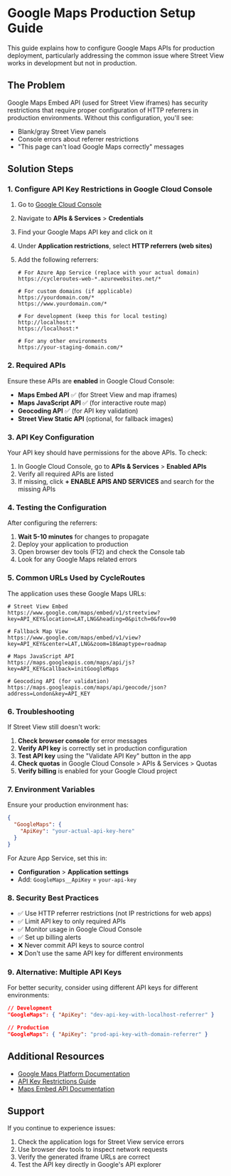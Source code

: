 # Google Maps Production Setup Guide

This guide explains how to configure Google Maps APIs for production deployment, particularly addressing the common issue where Street View works in development but not in production.

## The Problem

Google Maps Embed API (used for Street View iframes) has security restrictions that require proper configuration of HTTP referrers in production environments. Without this configuration, you'll see:
- Blank/gray Street View panels
- Console errors about referrer restrictions
- "This page can't load Google Maps correctly" messages

## Solution Steps

### 1. Configure API Key Restrictions in Google Cloud Console

1. Go to [Google Cloud Console](https://console.cloud.google.com/)
2. Navigate to **APIs & Services** > **Credentials**
3. Find your Google Maps API key and click on it
4. Under **Application restrictions**, select **HTTP referrers (web sites)**
5. Add the following referrers:

   ```
   # For Azure App Service (replace with your actual domain)
   https://cycleroutes-web-*.azurewebsites.net/*
   
   # For custom domains (if applicable)
   https://yourdomain.com/*
   https://www.yourdomain.com/*
   
   # For development (keep this for local testing)
   http://localhost:*
   https://localhost:*
   
   # For any other environments
   https://your-staging-domain.com/*
   ```

### 2. Required APIs

Ensure these APIs are **enabled** in Google Cloud Console:

- **Maps Embed API** ✅ (for Street View and map iframes)
- **Maps JavaScript API** ✅ (for interactive route map)
- **Geocoding API** ✅ (for API key validation)
- **Street View Static API** (optional, for fallback images)

### 3. API Key Configuration

Your API key should have permissions for the above APIs. To check:

1. In Google Cloud Console, go to **APIs & Services** > **Enabled APIs**
2. Verify all required APIs are listed
3. If missing, click **+ ENABLE APIS AND SERVICES** and search for the missing APIs

### 4. Testing the Configuration

After configuring the referrers:

1. **Wait 5-10 minutes** for changes to propagate
2. Deploy your application to production
3. Open browser dev tools (F12) and check the Console tab
4. Look for any Google Maps related errors

### 5. Common URLs Used by CycleRoutes

The application uses these Google Maps URLs:

```
# Street View Embed
https://www.google.com/maps/embed/v1/streetview?key=API_KEY&location=LAT,LNG&heading=0&pitch=0&fov=90

# Fallback Map View
https://www.google.com/maps/embed/v1/view?key=API_KEY&center=LAT,LNG&zoom=18&maptype=roadmap

# Maps JavaScript API
https://maps.googleapis.com/maps/api/js?key=API_KEY&callback=initGoogleMaps

# Geocoding API (for validation)
https://maps.googleapis.com/maps/api/geocode/json?address=London&key=API_KEY
```

### 6. Troubleshooting

If Street View still doesn't work:

1. **Check browser console** for error messages
2. **Verify API key** is correctly set in production configuration
3. **Test API key** using the "Validate API Key" button in the app
4. **Check quotas** in Google Cloud Console > APIs & Services > Quotas
5. **Verify billing** is enabled for your Google Cloud project

### 7. Environment Variables

Ensure your production environment has:

```json
{
  "GoogleMaps": {
    "ApiKey": "your-actual-api-key-here"
  }
}
```

For Azure App Service, set this in:
- **Configuration** > **Application settings**
- Add: `GoogleMaps__ApiKey` = `your-api-key`

### 8. Security Best Practices

- ✅ Use HTTP referrer restrictions (not IP restrictions for web apps)
- ✅ Limit API key to only required APIs
- ✅ Monitor usage in Google Cloud Console
- ✅ Set up billing alerts
- ❌ Never commit API keys to source control
- ❌ Don't use the same API key for different environments

### 9. Alternative: Multiple API Keys

For better security, consider using different API keys for different environments:

```json
// Development
"GoogleMaps": { "ApiKey": "dev-api-key-with-localhost-referrer" }

// Production  
"GoogleMaps": { "ApiKey": "prod-api-key-with-domain-referrer" }
```

## Additional Resources

- [Google Maps Platform Documentation](https://developers.google.com/maps/documentation)
- [API Key Restrictions Guide](https://developers.google.com/maps/api-key-best-practices)
- [Maps Embed API Documentation](https://developers.google.com/maps/documentation/embed/get-started)

## Support

If you continue to experience issues:
1. Check the application logs for Street View service errors
2. Use browser dev tools to inspect network requests
3. Verify the generated iframe URLs are correct
4. Test the API key directly in Google's API explorer
